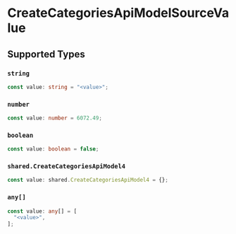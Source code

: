 # CreateCategoriesApiModelSourceValue


## Supported Types

### `string`

```typescript
const value: string = "<value>";
```

### `number`

```typescript
const value: number = 6072.49;
```

### `boolean`

```typescript
const value: boolean = false;
```

### `shared.CreateCategoriesApiModel4`

```typescript
const value: shared.CreateCategoriesApiModel4 = {};
```

### `any[]`

```typescript
const value: any[] = [
  "<value>",
];
```

